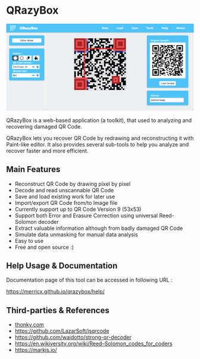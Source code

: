 # QRazyBox

![](img/overview.png)

QRazyBox is a web-based application (a toolkit), that used to analyzing and recovering damaged QR Code.

QRazyBox lets you recover QR Code by redrawing and reconstructing it with Paint-like editor. It also provides several sub-tools to help you analyze and recover faster and more efficient.

Main Features
--------------------
- Reconstruct QR Code by drawing pixel by pixel
- Decode and read unscannable QR Code
- Save and load existing work for later use
- Import/export QR Code from/to Image file
- Currently support up to QR Code Version 9 (53x53)
- Support both Error and Erasure Correction using universal Reed-Solomon decoder
- Extract valuable information although from badly damaged QR Code
- Simulate data unmasking for manual data analysis
- Easy to use
- Free and open source :)

Help Usage & Documentation
---------------------
Documentation page of this tool can be accessed in following URL :

<a href="https://merricx.github.io/qrazybox/help/">https://merricx.github.io/qrazybox/help/</a>

Third-parties & References
---------------------
- <a href="http://www.thonky.com/qr-code-tutorial/">thonky.com</a>
- <a href="https://github.com/LazarSoft/jsqrcode">https://github.com/LazarSoft/jsqrcode</a><br>
- <a href="https://github.com/waidotto/strong-qr-decoder">https://github.com/waidotto/strong-qr-decoder</a>
- <a href="https://en.wikiversity.org/wiki/Reed%E2%80%93Solomon_codes_for_coders">https://en.wikiversity.org/wiki/Reed–Solomon_codes_for_coders</a>
- <a href="https://markjs.io/">https://markjs.io/</a>
